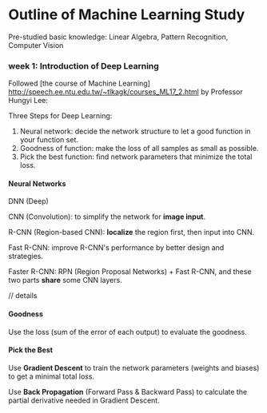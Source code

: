 # Outline of Machine Learning Study

Pre-studied basic knowledge: Linear Algebra, Pattern Recognition, Computer Vision

### week 1: Introduction of Deep Learning

Followed [the course of Machine Learning]  <http://speech.ee.ntu.edu.tw/~tlkagk/courses_ML17_2.html>  by Professor Hungyi Lee: 

Three Steps for Deep Learning:

1. Neural network: decide the network structure to
   let a good function in your function set.
2. Goodness of function: make the loss of all samples as small as possible.
3. Pick the best function: find network parameters that minimize the total loss.



#### Neural Networks

DNN (Deep) 

CNN (Convolution): to simplify the network for **image input**.

R-CNN (Region-based CNN): **localize** the region first, then input into CNN.

Fast R-CNN: improve R-CNN's performance by better design and strategies.

Faster R-CNN: RPN (Region Proposal Networks) + Fast R-CNN, and these two parts **share** some CNN layers.

// details



#### Goodness 

Use the loss (sum of the error of each output) to evaluate the goodness. 



#### Pick the Best

Use **Gradient Descent** to train the network parameters (weights and biases) to get a minimal total loss.

Use **Back Propagation** (Forward Pass & Backward Pass) to calculate the partial derivative needed in Gradient Descent. 

